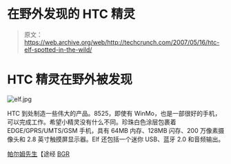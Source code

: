 # 在野外发现的 HTC 精灵

> 原文：<https://web.archive.org/web/http://techcrunch.com/2007/05/16/htc-elf-spotted-in-the-wild/>

# HTC 精灵在野外被发现

![elf.jpg](img/75bb6657760d9746066b72515d6e7051.png)

HTC 到处制造一些伟大的产品。8525，即使有 WinMo，也是一部很好的手机，可以完成工作。希望小精灵没有什么不同。珍珠白色涂层包裹着 EDGE/GPRS/UMTS/GSM 手机，具有 64MB 内存、128MB 闪存、200 万像素摄像头和 2.8 英寸触摸屏显示器。Elf 还包括一个迷你 USB、蓝牙 2.0 和音频输出。

[帕尔姆先生](https://web.archive.org/web/20201026110517/http://mrpalm.com/list3.php?cont_id=667)【途经 [BGR](https://web.archive.org/web/20201026110517/http://www.boygeniusreport.com/2007/05/16/new-htc-elf-shots/)